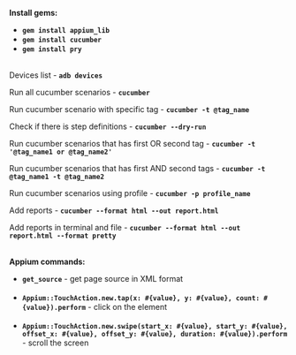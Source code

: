 **Install gems:**
- **`gem install appium_lib`**
- **`gem install cucumber`**
- **`gem install pry`**<br /><br />

Devices list - **`adb devices`**

Run all cucumber scenarios - **`cucumber`**

Run cucumber scenario with specific tag - **`cucumber -t @tag_name`**

Check if there is step definitions - **`cucumber --dry-run`**

Run cucumber scenarios that has first OR second tag - **`cucumber -t '@tag_name1 or @tag_name2'`**

Run cucumber scenarios that has first AND second tags - **`cucumber -t @tag_name1 -t @tag_name2`**

Run cucumber scenarios using profile - **`cucumber -p profile_name`**

Add reports - **`cucumber --format html --out report.html`**

Add reports in terminal and file - **`cucumber --format html --out report.html --format pretty`**<br /><br />


**Appium commands:**
- **`get_source`** - get page source in XML format<br /><br />
- **`Appium::TouchAction.new.tap(x: #{value}, y: #{value}, count: #{value}).perform`** - click on the element<br /><br />
- **`Appium::TouchAction.new.swipe(start_x: #{value}, start_y: #{value}, offset_x: #{value}, offset_y: #{value}, duration: #{value}).perform`** - scroll the screen<br /><br />
